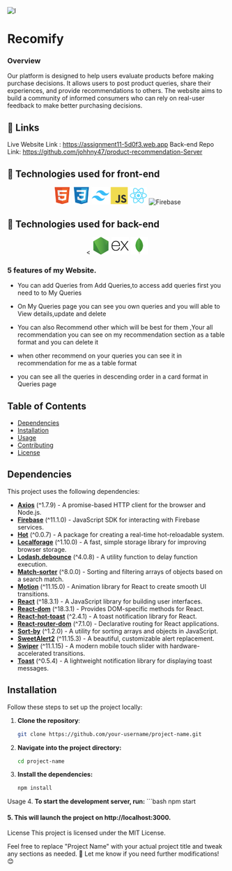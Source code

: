 ![I](https://i.ibb.co.com/jPdx9VVJ/Screenshot-2025-02-05-112205.png)
# Recomify



 




### Overview
Our platform is designed to help users evaluate products before making purchase decisions. It allows users to post product queries, share their experiences, and provide recommendations to others. The website aims to build a community of informed consumers who can rely on real-user feedback to make better purchasing decisions.
## 🔗 Links
  Live Website Link : https://assignment11-5d0f3.web.app
  Back-end Repo Link: https://github.com/johhny47/product-recommendation-Server

## 🚀 Technologies used for front-end

<p align="center">
    <img src="https://raw.githubusercontent.com/devicons/devicon/master/icons/html5/html5-original.svg" alt="HTML5" width="40" height="40"/>
    <img src="https://raw.githubusercontent.com/devicons/devicon/master/icons/css3/css3-original.svg" alt="CSS3" width="40" height="40"/>
    <img src="https://raw.githubusercontent.com/devicons/devicon/master/icons/tailwindcss/tailwindcss-original.svg" alt="Tailwind CSS" width="40" height="40"/>
    <img src="https://raw.githubusercontent.com/devicons/devicon/master/icons/javascript/javascript-original.svg" alt="JavaScript" width="40" height="40"/>
    <img src="https://raw.githubusercontent.com/devicons/devicon/master/icons/react/react-original.svg" alt="React" width="40" height="40"/>
     <img src="https://www.vectorlogo.zone/logos/firebase/firebase-icon.svg" alt="Firebase" width="40" height="40"/>
</p>

## 🚀 Technologies used for back-end

<p align="center">
    < <img src="https://raw.githubusercontent.com/devicons/devicon/master/icons/nodejs/nodejs-original.svg" alt="Node.js" width="40" height="40"/>
    <img src="https://raw.githubusercontent.com/devicons/devicon/master/icons/express/express-original.svg" alt="Express.js" width="40" height="40"/>
    <img src="https://raw.githubusercontent.com/devicons/devicon/master/icons/mongodb/mongodb-original.svg" alt="MongoDB" width="40" height="40"/>
</p>

### 5 features of my Website.
- You can add Queries from Add Queries,to access add queries first you need to to My Queries
- On My Queries page you can see you own queries and you will able to View details,update and delete 
- You can also Recommend other which will be best for them ,Your all recommendation you can see on my recommendation section as a table format and you can delete it  

- when other recommend on your queries you can see it in recommendation for me as a table format 
- you can see  all the queries in descending order in a card format in Queries page 


## Table of Contents
- [Dependencies](#dependencies)
- [Installation](#installation)
- [Usage](#usage)
- [Contributing](#contributing)
- [License](#license)

## Dependencies
This project uses the following dependencies:

- **[Axios](https://axios-http.com/)** (^1.7.9) - A promise-based HTTP client for the browser and Node.js.
- **[Firebase](https://firebase.google.com/)** (^11.1.0) - JavaScript SDK for interacting with Firebase services.
- **[Hot](https://www.npmjs.com/package/hot)** (^0.0.7) - A package for creating a real-time hot-reloadable system.
- **[Localforage](https://localforage.github.io/localForage/)** (^1.10.0) - A fast, simple storage library for improving browser storage.
- **[Lodash.debounce](https://lodash.com/docs/4.17.15#debounce)** (^4.0.8) - A utility function to delay function execution.
- **[Match-sorter](https://github.com/kentcdodds/match-sorter)** (^8.0.0) - Sorting and filtering arrays of objects based on a search match.
- **[Motion](https://www.framer.com/motion/)** (^11.15.0) - Animation library for React to create smooth UI transitions.
- **[React](https://react.dev/)** (^18.3.1) - A JavaScript library for building user interfaces.
- **[React-dom](https://react.dev/)** (^18.3.1) - Provides DOM-specific methods for React.
- **[React-hot-toast](https://react-hot-toast.com/)** (^2.4.1) - A toast notification library for React.
- **[React-router-dom](https://reactrouter.com/)** (^7.1.0) - Declarative routing for React applications.
- **[Sort-by](https://www.npmjs.com/package/sort-by)** (^1.2.0) - A utility for sorting arrays and objects in JavaScript.
- **[SweetAlert2](https://sweetalert2.github.io/)** (^11.15.3) - A beautiful, customizable alert replacement.
- **[Swiper](https://swiperjs.com/)** (^11.1.15) - A modern mobile touch slider with hardware-accelerated transitions.
- **[Toast](https://www.npmjs.com/package/toast)** (^0.5.4) - A lightweight notification library for displaying toast messages.

## Installation
Follow these steps to set up the project locally:

1. **Clone the repository**:
   ```bash
   git clone https://github.com/your-username/project-name.git
2. **Navigate into the project directory:**
   ```bash
   cd project-name
3. **Install the dependencies:**
    ```bash
    npm install
Usage
4. **To start the development server, run:**
    ```bash
    npm start
#### 5. This will launch the project on http://localhost:3000.
License
This project is licensed under the MIT License.

Feel free to replace "Project Name" with your actual project title and tweak any sections as needed. 🚀 Let me know if you need further modifications! 😊


